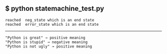 ## $ python statemachine_test.py 
```reached  pos_state which is an end state
reached  neg_state which is an end state
reached  error_state which is an end state
```
----
```
"Python is great" → positive meaning
"Python is stupid" → negative meaning
"Python is not ugly" → positive meaning
```